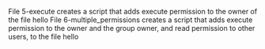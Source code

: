 File 5-execute creates a script that adds execute permission to the owner of the file hello
File 6-multiple_permissions creates a script that adds execute permission to the owner and the group owner, and read permission to other users, to the file hello

